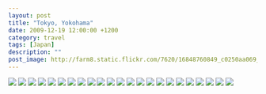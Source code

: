 ```yaml
---
layout: post
title: "Tokyo, Yokohama"
date: 2009-12-19 12:00:00 +1200
category: travel
tags: [Japan]
description: ""
post_image: http://farm8.static.flickr.com/7620/16848760849_c0250aa069_o.jpg
---
```

[![](http://farm9.static.flickr.com/8729/17035026295_0d29ff6e35_c.jpg)](http://farm9.static.flickr.com/8729/17035026295_7c9e0d2b58_o.jpg)
[![](http://farm8.static.flickr.com/7701/17034165571_74d2b90728_c.jpg)](http://farm8.static.flickr.com/7701/17034165571_9bc3fa2622_o.jpg)
[![](http://farm9.static.flickr.com/8690/16848800359_7a7779519a_c.jpg)](http://farm9.static.flickr.com/8690/16848800359_0bb3ab16c5_o.jpg)
[![](http://farm9.static.flickr.com/8804/17034165121_7b685d4c49_c.jpg)](http://farm9.static.flickr.com/8804/17034165121_294e4d7512_o.jpg)
[![](http://farm8.static.flickr.com/7588/17009023666_c748bfb372_c.jpg)](http://farm8.static.flickr.com/7588/17009023666_2660e93fa7_o.jpg)
[![](http://farm8.static.flickr.com/7699/16827617157_7c41fe920d_c.jpg)](http://farm8.static.flickr.com/7699/16827617157_9fcce8b3ea_o.jpg)
[![](http://farm9.static.flickr.com/8799/16847227978_e8a9fccfb6_c.jpg)](http://farm9.static.flickr.com/8799/16847227978_1b9fa7cfe4_o.jpg)
[![](http://farm8.static.flickr.com/7693/17009022786_f0310a2b13_c.jpg)](http://farm8.static.flickr.com/7693/17009022786_1733db0a57_o.jpg)
[![](http://farm8.static.flickr.com/7693/17034163851_ab81b36729_c.jpg)](http://farm8.static.flickr.com/7693/17034163851_47624daa96_o.jpg)
[![](http://farm8.static.flickr.com/7654/16827578407_113173ff16_c.jpg)](http://farm8.static.flickr.com/7654/16827578407_3af3817760_o.jpg)
[![](http://farm8.static.flickr.com/7635/16848798659_1ff947bc98_c.jpg)](http://farm8.static.flickr.com/7635/16848798659_67ac12cbc0_o.jpg)
[![](http://farm9.static.flickr.com/8742/17009022136_f957b6babb_c.jpg)](http://farm9.static.flickr.com/8742/17009022136_d0b4505268_o.jpg)
[![](http://farm8.static.flickr.com/7638/16848798329_014d141f1f_c.jpg)](http://farm8.static.flickr.com/7638/16848798329_d6a9083ac9_o.jpg)
[![](http://farm9.static.flickr.com/8713/16847226848_8fca782391_c.jpg)](http://farm9.static.flickr.com/8713/16847226848_2f19bbd0e4_o.jpg)
[![](http://farm8.static.flickr.com/7618/17033573062_eb1538e773_c.jpg)](http://farm8.static.flickr.com/7618/17033573062_5a66a797b8_o.jpg)
[![](http://farm8.static.flickr.com/7623/17034162711_8379c476d8_c.jpg)](http://farm8.static.flickr.com/7623/17034162711_bea42417f5_o.jpg)
[![](http://farm8.static.flickr.com/7599/16848797279_ba538709bc_c.jpg)](http://farm8.static.flickr.com/7599/16848797279_6e7278a3b6_o.jpg)
[![](http://farm9.static.flickr.com/8801/17035022225_aa1e992bf0_c.jpg)](http://farm9.static.flickr.com/8801/17035022225_1efebe7846_o.jpg)
[![](http://farm8.static.flickr.com/7681/16847482600_70448ebe74_c.jpg)](http://farm8.static.flickr.com/7681/16847482600_e848d9c87d_o.jpg)
[![](http://farm9.static.flickr.com/8818/16847482320_66d70e892c_c.jpg)](http://farm9.static.flickr.com/8818/16847482320_d301b804f2_o.jpg)
[![](http://farm9.static.flickr.com/8720/16848761579_e2d058fff0_c.jpg)](http://farm9.static.flickr.com/8720/16848761579_a1b71a3434_o.jpg)
[![](http://farm8.static.flickr.com/7624/17034124791_fd34c0a438_c.jpg)](http://farm8.static.flickr.com/7624/17034124791_c8959a6fa5_o.jpg)
[![](http://farm9.static.flickr.com/8747/16847446760_1175b86c91_c.jpg)](http://farm9.static.flickr.com/8747/16847446760_21a7bc898e_o.jpg)
